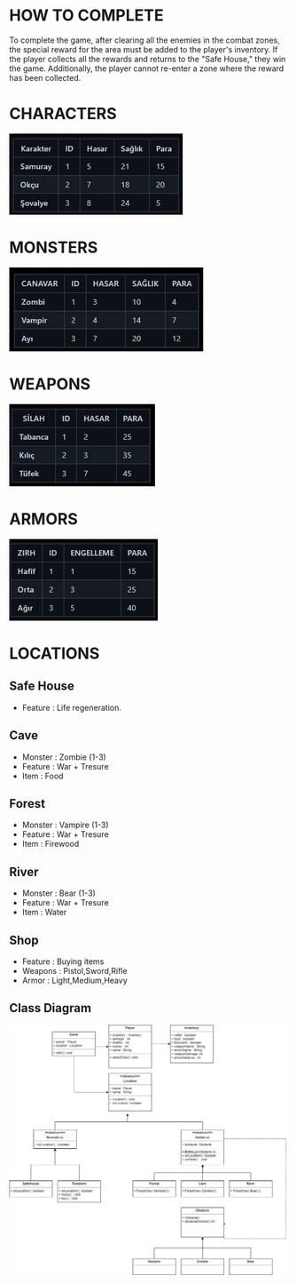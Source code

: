 # HOW TO COMPLETE
To complete the game, after clearing all the enemies in the combat zones, the special reward for the area must be added to the player's inventory. If the player collects all the rewards and returns to the "Safe House," they win the game. Additionally, the player cannot re-enter a zone where the reward has been collected.

# CHARACTERS
![image1](/img/Characters.PNG)
# MONSTERS
![image1](/img/Monsters.PNG)
# WEAPONS
![image1](/img/Weapons.PNG)
# ARMORS
![image1](/img/Armors.PNG)

# LOCATIONS
## Safe House
- Feature : Life regeneration.
## Cave
- Monster : Zombie (1-3)
- Feature : War + Tresure
- Item : Food
## Forest
- Monster : Vampire (1-3)
- Feature : War + Tresure
- Item : Firewood
## River
- Monster : Bear (1-3)
- Feature : War + Tresure
- Item : Water
## Shop
- Feature : Buying items
- Weapons : Pistol,Sword,Rifle
- Armor : Light,Medium,Heavy
## Class Diagram
![image1](/img/class-diagram.jpg)

